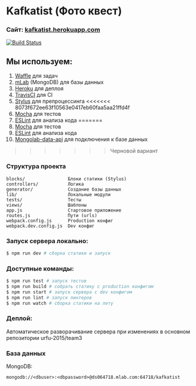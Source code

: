 # Kafkatist (Фото квест) 
### Сайт: [kafkatist.herokuapp.com](http://kafkatist.herokuapp.com)
[![Build Status](https://travis-ci.org/urfu-2015/team3.svg?branch=master)](https://travis-ci.org/urfu-2015/team3)

## Мы используем:
1. [Waffle](https://waffle.io/urfu-2015/team3) для задач
2. [mLab](https://mlab.com) (MongoDB) для базы данных
3. [Heroku](https://www.heroku.com) для деплоя
4. [TravisCI](https://travis-ci.org) для CI
5. [Stylus](http://stylus-lang.com/) для препроцессинга
<<<<<<< 8073f672ee63f10563e0417eb60faa5aa21ffd4f
6. [Mocha](https://mochajs.org/) для тестов
7. [ESLint](http://eslint.org/) для анализа кода 
=======
6. [Mocha](https://mochajs.org/) для тестов
7. [ESLint](http://eslint.org/) для анализа кода 
8. [Mongolab-data-api](https://www.npmjs.com/package/mongolab-data-api) для подключения к базе данных
>>>>>>> Черновой вариант

### Структура проекта
```
blocks/                Блоки статики (Stylus)
controllers/           Логика
generator/             Создание базы данных
lib/                   Локальные модули
tests/                 Тесты
views/                 Шаблоны
app.js                 Стартовое приложение
routes.js              Пути (urls)
webpack.config.js      Production конфиг
webpack.dev.config.js  Dev конфиг
```

### Запуск сервера локально:

```bash
$ npm run dev # сборка статики и запуск
```
### Доступные команды:

```bash
$ npm run test # запуск тестов
$ npm run build # собрать статику с production конфигом
$ npm run start # запуск сервера с dev конфигом
$ npm run lint # запуск линтеров
$ npm run watch # сборка статики на лету
```
### Деплой:
  Автоматическое разворачивание сервера при изменениях в основном репозитории urfu-2015/team3
  
### База данных
  MongoDB: 
  
    mongodb://<dbuser>:<dbpassword>@ds064718.mlab.com:64718/kafkatist

